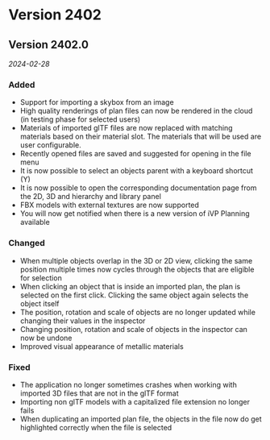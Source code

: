 # Version 2402

## Version 2402.0
_2024-02-28_

### Added

* Support for importing a skybox from an image
* High quality renderings of plan files can now be rendered in the cloud (in testing phase for selected users)
* Materials of imported glTF files are now replaced with matching materials based on their material slot. The materials that will be used are user configurable.
* Recently opened files are saved and suggested for opening in the file menu
* It is now possible to select an objects parent with a keyboard shortcut (Y)
* It is now possible to open the corresponding documentation page from the 2D, 3D and hierarchy and library panel
* FBX models with external textures are now supported
* You will now get notified when there is a new version of iVP Planning available

### Changed

* When multiple objects overlap in the 3D or 2D view, clicking the same position multiple times now cycles through the objects that are eligible for selection
* When clicking an object that is inside an imported plan, the plan is selected on the first click. Clicking the same object again selects the object itself
* The position, rotation and scale of objects are no longer updated while changing their values in the inspector
* Changing position, rotation and scale of objects in the inspector can now be undone
* Improved visual appearance of metallic materials

### Fixed

* The application no longer sometimes crashes when working with imported 3D files that are not in the glTF format
* Importing non glTF models with a capitalized file extension no longer fails
* When duplicating an imported plan file, the objects in the file now do get highlighted correctly when the file is selected
